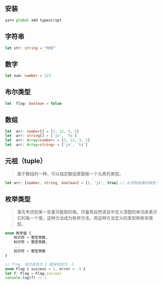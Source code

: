 ## 安装
```js
yarn global add typescript
```
## 字符串  
```ts
let str: string = "你好"
```
## 数字  
```ts
let num: number = 123
```
## 布尔类型  
```ts
let  flag: boolean = false
```
## 数组  
```ts
let  arr: number[] = [1, 12, 3, 5]
let  arr: string[] = ['js', 'ts']
let  arr: Array<number> = [1, 12, 3, 5]
let  arr: Array<string> = ['js', 'ts']
```
## 元祖（tuple）  
> 属于数组的一种，可以指定数组里面每一个元素的类型。
```ts
let arr: [number, string, boolean] = [1, 'js', true] // 必须和前面的类型一一对应
```
## 枚举类型 
> 事先考虑到某一变量可能取的值，尽量用自然语言中含义清楚的单词来表示它的每一个值，这种方法成为枚举方法，用这种方法定义的类型称枚举类型。
```ts
enum 枚举值 {
    标识符 = 整型常数,
    标识符 = 整型常数,
    ...
    标识符 = 整型常数
}

// flag  成功状态为 1 错误状态为 -1
enum Flag { success = 1, error = -1 }
let f: Flag = Flag.success
console.log(f) // 1
```